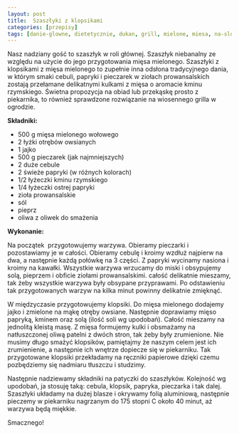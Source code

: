 ```yaml
---
layout: post
title:  Szaszłyki z klopsikami
categories: [przepisy]
tags: [danie-glowne, dietetycznie, dukan, grill, mielone, miesa, na-slono, obiad, szaszlyki]
---
```

Nasz nadziany gość to szaszłyk w roli głównej. Szaszłyk niebanalny ze względu na użycie do jego przygotowania mięsa mielonego. Szaszłyki z klopsikami z mięsa mielonego to zupełnie inna odsłona tradycyjnego dania, w którym smaki cebuli, papryki i pieczarek w ziołach prowansalskich zostają przełamane delikatnymi kulkami z mięsa o aromacie kminu rzymskiego. Świetna propozycja na obiad lub przekąskę prosto z piekarnika, to również sprawdzone rozwiązanie na wiosennego grilla w ogrodzie.

**Składniki:**
* 500 g mięsa mielonego wołowego
* 2 łyżki otrębów owsianych
* 1 jajko
* 500 g pieczarek (jak najmniejszych)
* 2 duże cebule
* 2 świeże papryki (w różnych kolorach)
* 1/2 łyżeczki kminu rzymskiego
* 1/4 łyżeczki ostrej papryki
* zioła prowansalskie
* sól
* pieprz
* oliwa z oliwek do smażenia

**Wykonanie:**

Na początek  przygotowujemy warzywa. Obieramy pieczarki i pozostawiamy je w całości. Obieramy cebulę i kroimy wzdłuż najpierw na dwa, a następnie każdą połówkę na 3 części. Z papryki wycinamy nasiona i kroimy na kawałki. Wszystkie warzywa wrzucamy do miski i obsypujemy solą, pieprzem i obficie ziołami prowansalskimi. całość delikatnie mieszamy, tak żeby wszystkie warzywa były obsypane przyprawami. Po odstawieniu tak przygotowanych warzyw na kilka minut powinny delikatnie zmięknąć.

W międzyczasie przygotowujemy klopsiki. Do mięsa mielonego dodajemy jajko i zmielone na mąkę otręby owsiane. Następnie doprawiamy mięso papryką, kminem oraz solą (ilość soli wg upodobań). Całość mieszamy na jednolitą kleistą masę. Z mięsa formujemy kulki i obsmażamy na natłuszczonej oliwą patelni z dwóch stron, tak żeby były zrumienione. Nie musimy długo smażyć klopsików, pamiętajmy że naszym celem jest ich zrumienienie, a następnie ich wnętrze dopiecze się w piekarniku. Tak przygotowane klopsiki przekładamy na ręczniki papierowe dzięki czemu pozbędziemy się nadmiaru tłuszczu i studzimy.

Następnie nadziewamy składniki na patyczki do szaszłyków. Kolejność wg upodobań, ja stosuję taką: cebula, klopsik, papryka, pieczarka i tak dalej. Szaszłyki układamy na dużej blasze i okrywamy folią aluminiową, następnie pieczemy w piekarniku nagrzanym do 175 stopni C około 40 minut, aż warzywa będą miękkie.

Smacznego!
    